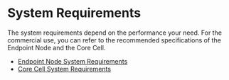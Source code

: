 # System Requirements

The system requirements depend on the performance your need.
For the commercial use, you can refer to the recommended specifications of the Endpoint Node and the Core Cell. 

- [Endpoint Node System Requirements](../../endpoint-node/system-requirements.md)
- [Core Cell System Requirements](../../core-cell/system-requirements.md)

